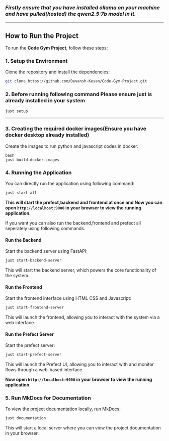 ### *Firstly ensure that you have installed ollama on your machine and have pulled(hosted) the qwen2.5:7b model in it.*

---

## How to Run the Project

To run the **Code Gym Project**, follow these steps:

### **1. Setup the Environment**

Clone the repository and install the dependencies:

```bash
git clone https://github.com/Devansh-Kesan/Code-Gym-Project.git
```

### **2. Before running following command Please ensure just is already installed in your system**

```bash
just setup  
```

---

### **3. Creating the required docker images(Ensure you have docker desktop already installed)**
Create the images to run python and javascript codes in docker:
```
bash
just build-docker-images
```

### **4. Running the Application**

You can directly run the application using following command:
```bash
just start-all
```
**This will start the prefect,backend and frontend at once and Now you can open `http://localhost:9000` in your browser to view the running application.**

If you want you can also run the backend,frontend and prefect all seperately using following commands.

#### Run the Backend

Start the backend server using FastAPI:
```bash
just start-backend-server
```
This will start the backend server, which powers the core functionality of the system.

#### Run the Frontend

Start the frontend interface using HTML CSS and Javascript:
```bash
just start-frontend-server
```
This will launch the frontend, allowing you to interact with the system via a web interface.

#### Run the Prefect Server

Start the prefect server:
```bash
just start-prefect-server
```
This will launch the Prefect UI, allowing you to interact with and monitor flows through a web-based interface.

**Now open `http://localhost:9000` in your browser to view the running application.**



### **5. Run MkDocs for Documentation**

To view the project documentation locally, run MkDocs:
```bash
just documentation
```
This will start a local server where you can view the project documentation in your browser.
